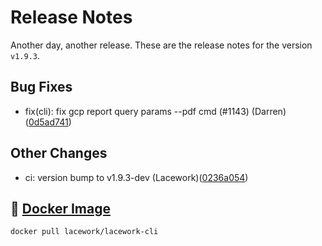 # Release Notes
Another day, another release. These are the release notes for the version `v1.9.3`.

## Bug Fixes
* fix(cli): fix gcp report query params --pdf cmd (#1143) (Darren)([0d5ad741](https://github.com/lacework/go-sdk/commit/0d5ad74170ffe9d9794714c68dc0a19ef551784b))
## Other Changes
* ci: version bump to v1.9.3-dev (Lacework)([0236a054](https://github.com/lacework/go-sdk/commit/0236a054b7dfe7b3167afe93905233bf2278c38c))

## :whale: [Docker Image](https://hub.docker.com/r/lacework/lacework-cli)
```
docker pull lacework/lacework-cli
```
